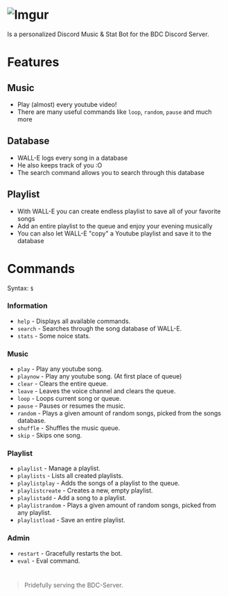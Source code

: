 # ![Imgur](https://i.imgur.com/qO3X7Yi.png)

Is a personalized Discord Music & Stat Bot for the BDC Discord Server.

# Features

## Music

- Play (almost) every youtube video!
- There are many useful commands like `loop`, `random`, `pause` and much more

## Database

- WALL-E logs every song in a database
- He also keeps track of you :O
- The search command allows you to search through this database

## Playlist

- With WALL-E you can create endless playlist to save all of your favorite songs
- Add an entire playlist to the queue and enjoy your evening musically
- You can also let WALL-E "copy" a Youtube playlist and save it to the database

# Commands

Syntax: `$`

### Information

- `help` - Displays all available commands.
- `search` - Searches through the song database of WALL-E.
- `stats` - Some noice stats.

### Music

- `play` - Play any youtube song.
- `playnow` - Play any youtube song. (At first place of queue)
- `clear` - Clears the entire queue.
- `leave` - Leaves the voice channel and clears the queue.
- `loop` - Loops current song or queue.
- `pause` - Pauses or resumes the music.
- `random` - Plays a given amount of random songs, picked from the songs database.
- `shuffle` - Shuffles the music queue.
- `skip` - Skips one song.

### Playlist

- `playlist` - Manage a playlist.
- `playlists` - Lists all created playlists.
- `playlistplay` - Adds the songs of a playlist to the queue.
- `playlistcreate` - Creates a new, empty playlist.
- `playlistadd` - Add a song to a playlist.
- `playlistrandom` - Plays a given amount of random songs, picked from any playlist.
- `playlistload` - Save an entire playlist.

### Admin

- `restart` - Gracefully restarts the bot.
- `eval` - Eval command.

#

> Pridefully serving the BDC-Server.
